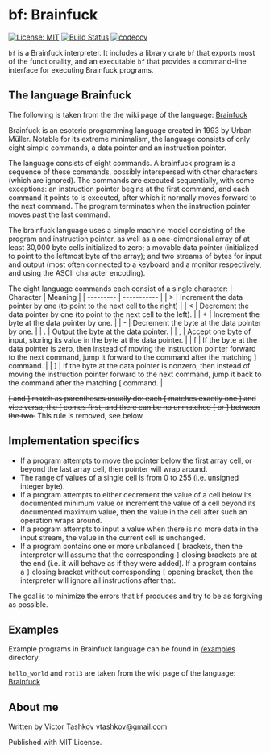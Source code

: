 # bf: Brainfuck

[![License: MIT](https://img.shields.io/badge/license-MIT-blue.svg)](LICENSE)
[![Build Status](https://github.com/vtashkov/bf/actions/workflows/rust.yml/badge.svg)](https://github.com/vtashkov/bf/actions/workflows/rust.yml)
[![codecov](https://codecov.io/github/vtashkov/bf/graph/badge.svg?token=MWHQWW4AIB)](https://codecov.io/github/vtashkov/bf)

`bf` is a Brainfuck interpreter. It includes a library crate `bf` that exports most of the functionality,
and an executable `bf` that provides a command-line interface for executing 
Brainfuck programs.

## The language Brainfuck

The following is taken from the the wiki page of the language: [Brainfuck](https://en.wikipedia.org/wiki/Brainfuck)

Brainfuck is an esoteric programming language created in 1993 by Urban Müller. 
Notable for its extreme minimalism, the language consists of only eight simple commands, a data pointer and an instruction pointer. 

The language consists of eight commands. A brainfuck program is a sequence of these commands, possibly interspersed with other characters (which are ignored). The commands are executed sequentially, with some exceptions: an instruction pointer begins at the first command, and each command it points to is executed, after which it normally moves forward to the next command. The program terminates when the instruction pointer moves past the last command.

The brainfuck language uses a simple machine model consisting of the program and instruction pointer, as well as a one-dimensional array of at least 30,000 byte cells initialized to zero; a movable data pointer (initialized to point to the leftmost byte of the array); and two streams of bytes for input and output (most often connected to a keyboard and a monitor respectively, and using the ASCII character encoding).

The eight language commands each consist of a single character:
| Character |	Meaning |
| --------- | ----------- |
| > | 	Increment the data pointer by one (to point to the next cell to the right) |
| < |	Decrement the data pointer by one (to point to the next cell to the left). |
| + |	Increment the byte at the data pointer by one. |
| - |	Decrement the byte at the data pointer by one. |
| . |	Output the byte at the data pointer. |
| , |	Accept one byte of input, storing its value in the byte at the data pointer. |
| [ |	If the byte at the data pointer is zero, then instead of moving the instruction pointer forward to the next command, jump it forward to the command after the matching ] command. |
| ] |	If the byte at the data pointer is nonzero, then instead of moving the instruction pointer forward to the next command, jump it back to the command after the matching [ command. |

~~[ and ] match as parentheses usually do: each [ matches exactly one ] and vice versa, the [ comes first, and there can be no unmatched [ or ] between the two.~~ This rule is removed, see below.

## Implementation specifics

- If a program attempts to move the pointer below the first array cell, or beyond the last array cell, then pointer will wrap around.
- The range of values of a single cell is from 0 to 255 (i.e. unsigned integer byte).
- If a program attempts to either decrement the value of a cell below its documented minimum value or increment the value of a cell beyond its documented maximum value, then the value in the cell after such an operation wraps around.
- If a program attempts to input a value when there is no more data in the input stream, the value in the current cell is unchanged.
- If a program contains one or more unbalanced `[` brackets, then the interpreter will assume that the corresponding `]` closing brackets are at the end (i.e. it will behave as if they were added). If a program contains a `]` closing bracket without corresponding `[` opening bracket, then the interpreter will ignore all instructions after that.

The goal is to minimize the errors that `bf` produces and try to be as forgiving as possible.

## Examples

Example programs in Brainfuck language can be found in [/examples](https://github.com/vtashkov/bf/tree/master/examples) directory.

`hello_world` and `rot13` are taken from the wiki page of the language: [Brainfuck](https://en.wikipedia.org/wiki/Brainfuck)

## About me

Written by Victor Tashkov <vtashkov@gmail.com>

Published with MIT License.
